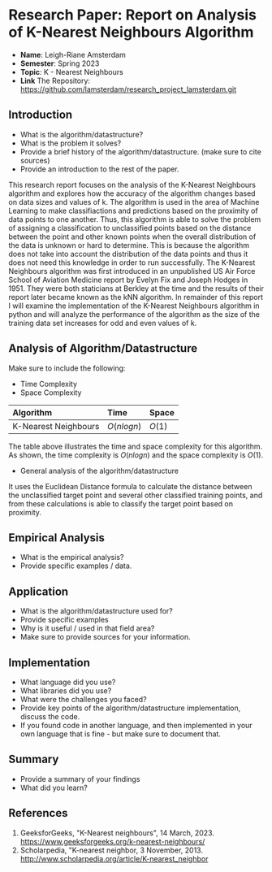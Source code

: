 # Research Paper: Report on Analysis of K-Nearest Neighbours Algorithm
* **Name**: Leigh-Riane Amsterdam
* **Semester**: Spring 2023
* **Topic**: K - Nearest Neighbours
* **Link** The Repository: https://github.com/lamsterdam/research_project_lamsterdam.git

## Introduction
- What is the algorithm/datastructure?
- What is the problem it solves? 
- Provide a brief history of the algorithm/datastructure. (make sure to cite sources)
- Provide an introduction to the rest of the paper. 

This research report focuses on the analysis of the K-Nearest Neighbours algorithm and explores how the accuracy of the algorithm changes based on data sizes and values of k.
The algorithm is used in the area of Machine Learning to make classifiactions and predictions based on the proximity of data points to one another. Thus, this algorithm is able to solve the problem of assigning a classification to unclassified points based on the distance between the point and other known points when the overall distribution of the data is unknown or hard to determine. This is because the algorithm does not take into account the distribution of the data points and thus it does not need this knowledge in order to run successfully. 
The K-Nearest Neighbours algorithm was first introduced in an unpublished US Air Force School of Aviation Medicine report by Evelyn Fix and Joseph Hodges in 1951. They were both staticians at Berkley at the time and the results of their report later became known as the kNN algorithm. 
In remainder of this report I will examine the implementation of the K-Nearest Neighbours algorithm in python and will analyze the performance of the algorithm as the size of the training data set increases for odd and even values of k. 


## Analysis of Algorithm/Datastructure
Make sure to include the following:
- Time Complexity
- Space Complexity

| Algorithm |  Time | Space | 
| :-- | :-- |  :-- | 
| K-Nearest Neighbours | $O(nlogn)$ | $O(1)$ | 


The table above illustrates the time and space complexity for this algorithm. As shown, the time complexity is $O(nlogn)$ and the space complexity is $O(1)$. 

- General analysis of the algorithm/datastructure

It uses the Euclidean Distance formula to calculate the distance between the unclassified target point and several other classified training points, and from these calculations is able to classify the target point based on proximity.

## Empirical Analysis
- What is the empirical analysis?
- Provide specific examples / data.


## Application
- What is the algorithm/datastructure used for?
- Provide specific examples
- Why is it useful / used in that field area?
- Make sure to provide sources for your information.


## Implementation
- What language did you use?
- What libraries did you use?
- What were the challenges you faced?
- Provide key points of the algorithm/datastructure implementation, discuss the code.
- If you found code in another language, and then implemented in your own language that is fine - but make sure to document that.


## Summary
- Provide a summary of your findings
- What did you learn?


## References
1. GeeksforGeeks, "K-Nearest neighbours", 14 March, 2023. https://www.geeksforgeeks.org/k-nearest-neighbours/
2. Scholarpedia, "K-nearest neighbor, 3 November, 2013. http://www.scholarpedia.org/article/K-nearest_neighbor